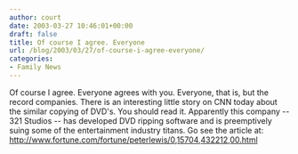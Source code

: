 ```yaml
---
author: court
date: 2003-03-27 10:46:01+00:00
draft: false
title: Of course I agree. Everyone
url: /blog/2003/03/27/of-course-i-agree-everyone/
categories:
- Family News
---
```


Of course I agree. Everyone agrees with you. Everyone, that is, but the record companies. There is an interesting little story on CNN today about the similar copying of DVD's. You should read it. Apparently this company -- 321 Studios -- has developed DVD ripping software and is preemptively suing some of the entertainment industry titans. Go see the article at: http://www.fortune.com/fortune/peterlewis/0,15704,432212,00.html

